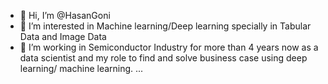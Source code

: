 - 👋 Hi, I’m @HasanGoni
- 👀 I’m interested in Machine learning/Deep learning specially in Tabular Data and Image Data
- 🌱 I’m working in Semiconductor Industry for more than 4 years now as a data scientist and my role to find and solve business case using deep learning/ machine learning.
...

<!---
HasanGoni/HasanGoni is a ✨ special ✨ repository because its `README.md` (this file) appears on your GitHub profile.
You can click the Preview link to take a look at your changes.
--->
